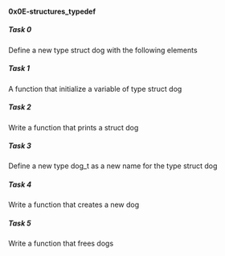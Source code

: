 <h4>0x0E-structures_typedef</h4>

<h5>Task 0</h5>
Define a new type struct dog with the following elements     
<h5>Task 1</h5>
A function that initialize a variable of type struct dog     
<h5>Task 2</h5>
Write a function that prints a struct dog     
<h5>Task 3</h5>
Define a new type dog_t as a new name for the type struct dog     
<h5>Task 4</h5>
Write a function that creates a new dog     
<h5>Task 5</h5>
Write a function that frees dogs     
